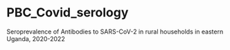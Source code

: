 # PBC_Covid_serology
Seroprevalence of Antibodies to SARS-CoV-2 in rural households in eastern Uganda, 2020-2022
